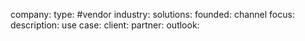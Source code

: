 company: 
type: #vendor
industry: 
solutions: 
founded:
channel focus:
description:
use case:
client:
partner:
outlook: